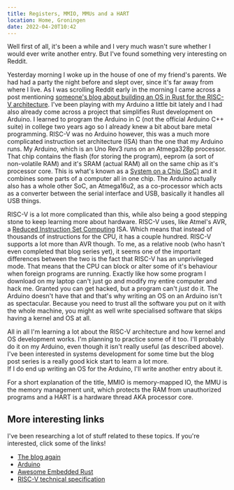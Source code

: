 ```yaml
---
title: Registers, MMIO, MMUs and a HART
location: Home, Groningen
date: 2022-04-20T10:42
---
```


Well first of all, it's been a while and I very much wasn't sure whether I would
ever write another entry. But I've found something very interesting on Reddit.

Yesterday morning I woke up in the house of one of my friend's parents. We had
had a party the night before and slept over, since it's far away from where I
live. As I was scrolling Reddit early in the morning I came across a post
mentioning
[someone's blog about building an OS in Rust for the RISC-V architecture](https://osblog.stephenmarz.com/index.html).
I've been playing with my Arduino a little bit lately and I had also already
come across a project that simplifies Rust development on Arduino. I learned to
program the Arduino in C (not the official Arduino C++ suite) in college two
years ago so I already knew a bit about bare metal programming. RISC-V was no
Arduino however, this was a much more complicated instruction set architecture
(ISA) than the one that my Arduino runs. My Arduino, which is an Uno Rev3 runs
on an Atmega328p processor. That chip contains the flash (for storing the
program), eeprom (a sort of non-volatile RAM) and it's SRAM (actual RAM) all on
the same chip as it's processor core. This is what's known as a
[System on a Chip (SoC)](https://en.wikipedia.org/wiki/System_on_a_chip) and it
combines some parts of a computer all in one chip. The Arduino actually also has
a whole other SoC, an Atmega16u2, as a co-processor which acts as a converter
between the serial interface and USB, basically it handles all USB things.

RISC-V is a lot more complicated than this, while also being a good stepping
stone to keep learning more about hardware. RISC-V uses, like Atmel's AVR, a
[Reduced Instruction Set Computing](https://en.wikipedia.org/wiki/Reduced_instruction_set_computer)
ISA. Which means that instead of thousands of instructions for the CPU, it has a
couple hundred. RISC-V supports a lot more than AVR though. To me, as a relative
noob (who hasn't even completed that blog series yet), it seems one of the
important differences between the two is the fact that RISC-V has an
unprivileged mode. That means that the CPU can block or alter some of it's
behaviour when foreign programs are running. Exactly like how some program I
download on my laptop can't just go and modify my entire computer and hack me.
Granted you can get hacked, but a program can't _just_ do it. The Arduino
doesn't have that and that's why writing an OS on an Arduino isn't as
spectacular. Because you need to trust all the software you put on it with the
whole machine, you might as well write specialised software that skips having a
kernel and OS at all.

All in all I'm learning a lot about the RISC-V architecture and how kernel and
OS development works. I'm planning to practice some of it too. I'll probably do
it on my Arduino, even though it isn't really useful (as described above). I've
been interested in systems development for some time but the blog post series is
a really good kick start to learn a lot more.  
If I do end up writing an OS for the Arduino, I'll write another entry about it.

For a short explanation of the title, MMIO is memory-mapped IO, the MMU is the
memory management unit, which protects the RAM from unauthorized programs and a
HART is a hardware thread AKA processor core.

## More interesting links

I've been researching a lot of stuff related to these topics. If you're
interested, click some of the links!

- [The blog again](https://osblog.stephenmarz.com/index.html)
- [Arduino](https://www.Arduino.cc/)
- [Awesome Embedded Rust](https://github.com/rust-embedded/awesome-embedded-rust)
- [RISC-V technical specification](https://riscv.org/technical/specifications/)
